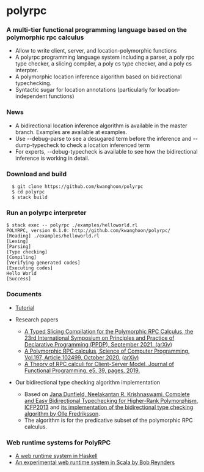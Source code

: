 # polyrpc

### A multi-tier functional programming language based on the polymorphic rpc calculus
 - Allow to write client, server, and location-polymorphic functions
 - A polyrpc programming language system including a parser, a poly rpc type checker, a slicing compiler, a poly cs type checker, and a poly cs interpter.
 - A polymorphic location inference algorithm based on bidirectional typechecking.
 - Syntactic sugar for location annotations (particularly for location-independent functions)

### News
 - A bidirectional location inference algorithm is available in the master branch. Examples are available at examples.
 - Use --debug-parse to see a desugared term before the inference and --dump-typecheck to check a location inferenced term
 - For experts, --debug-typecheck is available to see how the bidirectional inference is working in detail. 
 
 
### Download and build
~~~
  $ git clone https://github.com/kwanghoon/polyrpc
  $ cd polyrpc
  $ stack build
~~~ 

### Run an polyrpc interpreter
~~~
$ stack exec -- polyrpc ./examples/helloworld.rl
POLYRPC, version 0.1.0: http://github.com/kwanghoon/polyrpc/
[Reading] ./examples/helloworld.rl
[Lexing]
[Parsing]
[Type checking]
[Compiling]
[Verifying generated codes]
[Executing codes]
Hello World
[Success]
~~~

### Documents
 - [Tutorial](TUTORIAL.md)
 - Research papers
   - [A Typed Slicing Compilation for the Polymorphic RPC Calculus, the 23rd International Symposium on Principles and Practice of Declarative Programming (PPDP), September 2021. (arXiv)](https://arxiv.org/abs/2107.10793)
   - [A Polymorphic RPC calculus, Science of Computer Programming, Vol.197, Article 102499, October 2020.](https://www.sciencedirect.com/science/article/pii/S0167642320301088) [(arXiv)](https://arxiv.org/abs/1910.10988)
   - [A Theory of RPC calculi for Client-Server Model, Journal of Functional Programming, e5, 39, pages, 2019.](https://www.cambridge.org/core/journals/journal-of-functional-programming/article/theory-of-rpc-calculi-for-clientserver-model/15DC9096F78E604ABD5F34A96F277EFE/share/48741a4dab3b936b9b47356fa95d481562050484)
   
 - Our bidirectional type checking algorithm implementation
   - Based on [Jana Dunfield, Neelakantan R. Krishnaswami, Complete and Easy Bidirectional Typechecking for Higher-Rank Polymorphism, ICFP2013](https://arxiv.org/abs/1306.6032)
     and [its implementation of the bidirectional type checking algorithm by Olle Fredriksson](https://semantic-domain.blogspot.com/2013/04/thanks-to-olle-fredriksson.html).
   - The algorithm is for the predicative subset of the polymorphic RPC calculus.

 
### Web runtime systems for PolyRPC
 - [A web runtime system in Haskell](https://github.com/kwanghoon/todomvc)
 - [An experimental web runtime system in Scala by Bob Reynders](https://github.com/tzbob/rrpc)


